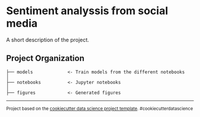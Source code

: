 Sentiment analyssis from social media
==============================

A short description of the project.

Project Organization
------------

    ├── models             <- Train models from the different notebooks
    │
    ├── notebooks          <- Jupyter notebooks 
    │
    ├── figures            <- Generated figures

--------

<p><small>Project based on the <a target="_blank" href="https://drivendata.github.io/cookiecutter-data-science/">cookiecutter data science project template</a>. #cookiecutterdatascience</small></p>
